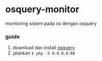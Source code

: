 # osquery-monitor
monitoring sistem pada os dengan osquery

### guide
1. download dan install [osquery](https://www.osquery.io/downloads)
2. jalankan `$ php -S 0.0.0.0:80 `
